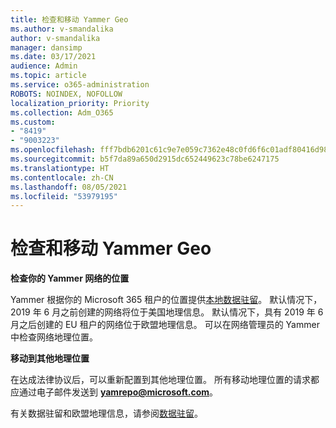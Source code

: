 ```yaml
---
title: 检查和移动 Yammer Geo
ms.author: v-smandalika
author: v-smandalika
manager: dansimp
ms.date: 03/17/2021
audience: Admin
ms.topic: article
ms.service: o365-administration
ROBOTS: NOINDEX, NOFOLLOW
localization_priority: Priority
ms.collection: Adm_O365
ms.custom:
- "8419"
- "9003223"
ms.openlocfilehash: fff7bdb6201c61c9e7e059c7362e48c0fd6f6c01adf80416d98fd0eb23c36c8a
ms.sourcegitcommit: b5f7da89a650d2915dc652449623c78be6247175
ms.translationtype: HT
ms.contentlocale: zh-CN
ms.lasthandoff: 08/05/2021
ms.locfileid: "53979195"
---
```

# <a name="checking-and-moving-yammer-geo"></a>检查和移动 Yammer Geo

**检查你的 Yammer 网络的位置**

Yammer 根据你的 Microsoft 365 租户的位置提供[本地数据驻留](https://docs.microsoft.com/yammer/manage-security-and-compliance/data-residency)。 默认情况下，2019 年 6 月之前创建的网络将位于美国地理信息。 默认情况下，具有 2019 年 6 月之后创建的 EU 租户的网络位于欧盟地理信息。 可以在网络管理员的 Yammer 中检查网络地理位置。

**移动到其他地理位置**

在达成法律协议后，可以重新配置到其他地理位置。 所有移动地理位置的请求都应通过电子邮件发送到 **yamrepo@microsoft.com**。

有关数据驻留和欧盟地理信息，请参阅[数据驻留](https://docs.microsoft.com/yammer/manage-security-and-compliance/data-residency)。
